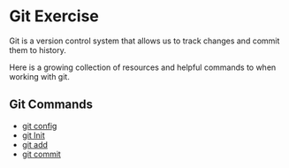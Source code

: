 # Git Exercise

Git is a version control system that allows us to track changes and commit them to history.

Here is a growing collection of resources and helpful commands to when working with git.

## Git Commands
- [git config](./Commands/Config.md)
- [git Init](./Commands/Init.md)
- [git add](./Commands/Add.md)
- [git commit](./Commads/Commit.md)

